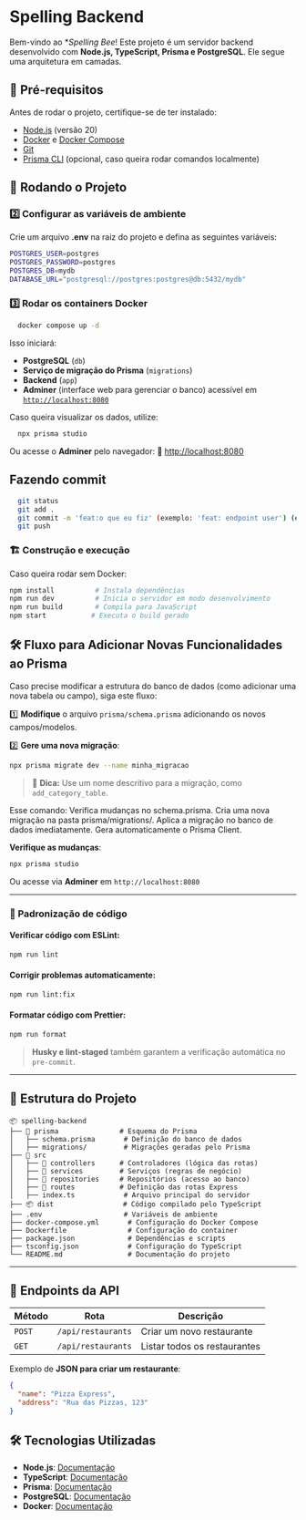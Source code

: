 # Spelling Backend

Bem-vindo ao **Spelling Bee*! Este projeto é um servidor backend desenvolvido com **Node.js, TypeScript, Prisma e PostgreSQL**. Ele segue uma arquitetura em camadas.

## 📌 **Pré-requisitos**

Antes de rodar o projeto, certifique-se de ter instalado:

- [Node.js](https://nodejs.org/) (versão 20)
- [Docker](https://www.docker.com/) e [Docker Compose](https://docs.docker.com/compose/)
- [Git](https://git-scm.com/)
- [Prisma CLI](https://www.prisma.io/docs/getting-started/quickstart) (opcional, caso queira rodar comandos localmente)

## 🚀 **Rodando o Projeto**

### **2️⃣ Configurar as variáveis de ambiente**

Crie um arquivo **.env** na raiz do projeto e defina as seguintes variáveis:

```sh
POSTGRES_USER=postgres
POSTGRES_PASSWORD=postgres
POSTGRES_DB=mydb
DATABASE_URL="postgresql://postgres:postgres@db:5432/mydb"
```

### **3️⃣ Rodar os containers Docker**

```sh
  docker compose up -d
```

Isso iniciará:

- **PostgreSQL** (`db`)
- **Serviço de migração do Prisma** (`migrations`)
- **Backend** (`app`)
- **Adminer** (interface web para gerenciar o banco) acessível em [`http://localhost:8080`](http://localhost:8080)

Caso queira visualizar os dados, utilize:

```sh
  npx prisma studio
```

Ou acesse o **Adminer** pelo navegador:
🔗 [http://localhost:8080](http://localhost:8080)


## **Fazendo commit**

```sh
  git status
  git add .
  git commit -m 'feat:o que eu fiz' (exemplo: 'feat: endpoint user') (exemplo com fix: 'fix: endpoint user')
  git push
```



### 🏗️ Construção e execução

Caso queira rodar sem Docker:

```sh
npm install          # Instala dependências
npm run dev          # Inicia o servidor em modo desenvolvimento
npm run build        # Compila para JavaScript
npm start           # Executa o build gerado
```

## 🛠 **Fluxo para Adicionar Novas Funcionalidades ao Prisma**

Caso precise modificar a estrutura do banco de dados (como adicionar uma nova tabela ou campo), siga este fluxo:

1️⃣ **Modifique** o arquivo `prisma/schema.prisma` adicionando os novos campos/modelos.

2️⃣ **Gere uma nova migração**:

```sh
npx prisma migrate dev --name minha_migracao
```

> 📌 **Dica:** Use um nome descritivo para a migração, como `add_category_table`.

Esse comando:
Verifica mudanças no schema.prisma.
Cria uma nova migração na pasta prisma/migrations/.
Aplica a migração no banco de dados imediatamente.
Gera automaticamente o Prisma Client.

**Verifique as mudanças**:

```sh
npx prisma studio
```

Ou acesse via **Adminer** em `http://localhost:8080`

---

### 🎨 Padronização de código

#### Verificar código com ESLint:

```sh
npm run lint
```

#### Corrigir problemas automaticamente:

```sh
npm run lint:fix
```

#### Formatar código com Prettier:

```sh
npm run format
```

> **Husky e lint-staged** também garantem a verificação automática no `pre-commit`.

---

## 📄 **Estrutura do Projeto**

```
📦 spelling-backend
├── 📂 prisma               # Esquema do Prisma
│   ├── schema.prisma       # Definição do banco de dados
│   ├── migrations/         # Migrações geradas pelo Prisma
├── 📂 src
│   ├── 📂 controllers      # Controladores (lógica das rotas)
│   ├── 📂 services         # Serviços (regras de negócio)
│   ├── 📂 repositories     # Repositórios (acesso ao banco)
│   ├── 📂 routes           # Definição das rotas Express
│   ├── index.ts            # Arquivo principal do servidor
├── 📦 dist                 # Código compilado pelo TypeScript
├── .env                    # Variáveis de ambiente
├── docker-compose.yml       # Configuração do Docker Compose
├── Dockerfile               # Configuração do container
├── package.json             # Dependências e scripts
├── tsconfig.json            # Configuração do TypeScript
└── README.md                # Documentação do projeto
```

---

## 📮 **Endpoints da API**

| Método | Rota               | Descrição                    |
| ------ | ------------------ | ---------------------------- |
| `POST` | `/api/restaurants` | Criar um novo restaurante    |
| `GET`  | `/api/restaurants` | Listar todos os restaurantes |

Exemplo de **JSON para criar um restaurante**:

```json
{
  "name": "Pizza Express",
  "address": "Rua das Pizzas, 123"
}
```

## 🛠 Tecnologias Utilizadas

- **Node.js**: [Documentação](https://nodejs.org/)
- **TypeScript**: [Documentação](https://www.typescriptlang.org/)
- **Prisma**: [Documentação](https://www.prisma.io/)
- **PostgreSQL**: [Documentação](https://www.postgresql.org/)
- **Docker**: [Documentação](https://www.docker.com/)
